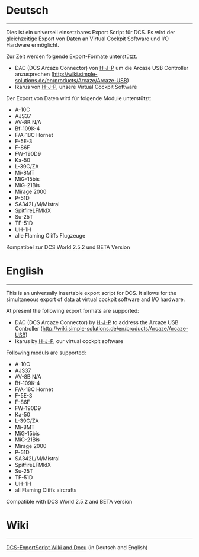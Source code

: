 # Deutsch
---
Dies ist ein universell einsetzbares Export Script für DCS.
Es wird der gleichzeitige Export von Daten an Virtual Cockpit Software und I/O Hardware ermöglicht.

Zur Zeit werden folgende Export-Formate unterstützt.
- DAC (DCS Arcaze Connector) von [H-J-P](https://github.com/H-J-P/DAC/) um die Arcaze USB Controller anzusprechen (http://wiki.simple-solutions.de/en/products/Arcaze/Arcaze-USB)
- Ikarus von [H-J-P](https://github.com/H-J-P/Ikarus), unsere Virtual Cockpit Software

Der Export von Daten wird für folgende Module unterstützt:
- A-10C
- AJS37
- AV-8B N/A
- Bf-109K-4
- F/A-18C Hornet
- F-5E-3
- F-86F
- FW-190D9
- Ka-50
- L-39C/ZA
- Mi-8MT
- MiG-15bis
- MiG-21Bis
- Mirage 2000
- P-51D
- SA342L/M/Mistral
- SpitfireLFMkIX
- Su-25T
- TF-51D
- UH-1H
- alle Flaming Cliffs Flugzeuge

Kompatibel zur DCS World 2.5.2 und BETA Version

# English
---
This is an universally insertable export script for DCS. It allows for the simultaneous export of data at virtual cockpit software and I/O hardware.

At present the following export formats are supported:
- DAC (DCS Arcaze Connector) by [H-J-P](https://github.com/H-J-P/DAC/) to address the Arcaze USB Controller (http://wiki.simple-solutions.de/en/products/Arcaze/Arcaze-USB)
- Ikarus by [H-J-P](https://github.com/H-J-P/Ikarus), our virtual cockpit software

Following moduls are supported:
- A-10C
- AJS37
- AV-8B N/A
- Bf-109K-4
- F/A-18C Hornet
- F-5E-3
- F-86F
- FW-190D9
- Ka-50
- L-39C/ZA
- Mi-8MT
- MiG-15bis
- MiG-21Bis
- Mirage 2000
- P-51D
- SA342L/M/Mistral
- SpitfireLFMkIX
- Su-25T
- TF-51D
- UH-1H
- all Flaming Cliffs aircrafts

Compatible with DCS World 2.5.2 and BETA version

# Wiki
---
[DCS-ExportScript Wiki and Docu](https://github.com/s-d-a/DCS-ExportScripts/wiki) (in Deutsch and English)
